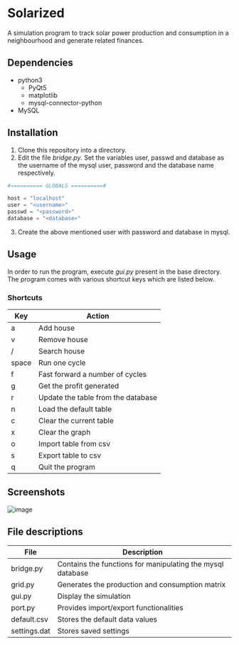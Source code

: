 # Solarized

A simulation program to track solar power production and consumption in a neighbourhood and generate related finances.

## Dependencies

* python3
  * PyQt5
  * matplotlib
  * mysql-connector-python
* MySQL

## Installation

1. Clone this repository into a directory.
2. Edit the file *bridge.py*. Set the variables user, passwd and database as the username of the mysql user, password and the database name respectively.

```python
#========== GLOBALS ==========#

host = "localhost"
user = "<username>"
passwd = "<password>"
database = "<database>"
```

3. Create the above mentioned user with password and database in mysql.

## Usage

In order to run the program, execute *gui.py* present in the base directory. The program comes with various shortcut keys which are listed below.

### Shortcuts

|Key|Action|
|---|---|
|a|Add house|
|v|Remove house|
|/|Search house|
|space|Run one cycle|
|f|Fast forward a number of cycles|
|g|Get the profit generated|
|r|Update the table from the database|
|n|Load the default table|
|c|Clear the current table|
|x|Clear the graph|
|o|Import table from csv|
|s|Export table to csv|
|q|Quit the program|

## Screenshots

![image](https://user-images.githubusercontent.com/122805944/212985839-e55f9120-6406-4e1b-bd2e-c23e6a657d3e.png)

## File descriptions
  
|File|Description|
|---|---|
|bridge.py|Contains the functions for manipulating the mysql database|
|grid.py|Generates the production and consumption matrix|
|gui.py|Display the simulation|
|port.py|Provides import/export functionalities|
|default.csv|Stores the default data values|
|settings.dat|Stores saved settings|

